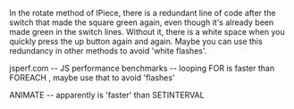 In the rotate method of IPiece, there is a redundant line of code after
the switch that made the square green again, even though it's already been
made green in the switch lines. Without it, there is a white space when
you quickly press the up button again and again. Maybe you can use this
redundancy in other methods to avoid 'white flashes'.


jsperf.com -- JS performance benchmarks -- looping
FOR is faster than FOREACH , maybe use that to avoid 'flashes'


ANIMATE -- apparently is 'faster' than SETINTERVAL 
